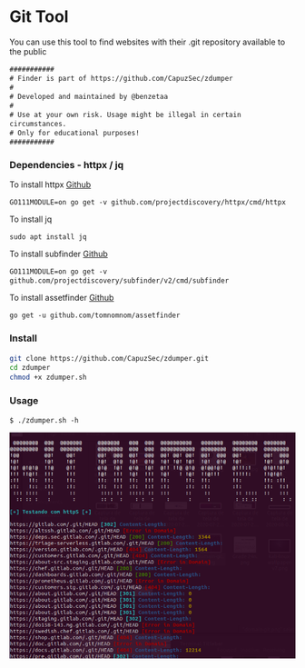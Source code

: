 # Git Tool 

You can use this tool to find websites with their .git repository available to the public

``` 
###########
# Finder is part of https://github.com/CapuzSec/zdumper
#
# Developed and maintained by @benzetaa 
#
# Use at your own risk. Usage might be illegal in certain circumstances.
# Only for educational purposes!
###########
```

### Dependencies - httpx / jq

To install httpx [Github](https://github.com/projectdiscovery/httpx)
``` 
GO111MODULE=on go get -v github.com/projectdiscovery/httpx/cmd/httpx
``` 

To install jq

```
sudo apt install jq
```

To install subfinder [Github](https://github.com/tomnomnom/assetfinder)

``` 
GO111MODULE=on go get -v github.com/projectdiscovery/subfinder/v2/cmd/subfinder
```

To install assetfinder [Github](https://github.com/projectdiscovery/subfinder)

``` 
go get -u github.com/tomnomnom/assetfinder
```


### Install 

```sh
git clone https://github.com/CapuzSec/zdumper.git
cd zdumper
chmod +x zdumper.sh

```


### Usage 

```
$ ./zdumper.sh -h
```

![Benzeta-Dumper](https://github.com/CapuzSec/Benzeta-Dumper/blob/master/git-dumper.png)
